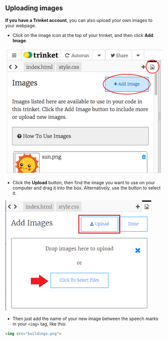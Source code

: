 ## Uploading images

**If you have a Trinket account**, you can also upload your own images to your webpage.

+ Click on the image icon at the top of your trinket, and then click **Add Image**.

![لقطة شاشة](images/story-upload.png)

+ Click the **Upload** button, then find the image you want to use on your computer and drag it into the box. Alternatively, use the button to select it.

![Upload](images/upload-image.png)

+ Then just add the name of your new image between the speech marks in your `<img>` tag, like this:

```html
<img src="buildings.png">
```